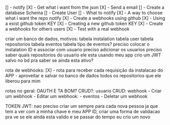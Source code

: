 [] - notify
[X] - Get what i want from the json
[X] - Send a email
[] - Create a database Schema
[] - Create User
[] - What to notify
[X] - A way to choose what i want the repo notify
[X] - Create a webhooks using github
[X] - Using a exist github token KEY
[X] - Creating a new github token KEY
[X] - Create a webhooks for others users
[X] - Test with a real webhook

criar um banco de dados, motivos:
tabela instalation
tabela user
tabela repositorios
tabela eventos
tabela tipo de eventos?
preciso colocar o instalation ID e associar com usuario
preciso adicionar os usuarios
preciso saber quais repositorios do usuario ele esta usando meu app
crio um JWT salvo no bd pra saber se ainda esta ativo?

rota de webhooks:
[X] - rota para receber cada requisição da instalacao do APP - aproveitar e salvar no banco de dados todos os repositorios que ele liberou para mim

rotas no geral:
OAUTH E TA BOM? CRUD?: usuario
CRUD: webhook - Criar um webhook - Editar um webhook: - eventos - Deletar um webhook

TOKEN JWT:
nao preciso criar um sempre para cada nova pessoa ja que tem a ver com a minha chave e meu APP ID, criar uma forma de validacao pra ve se ele ainda esta valido e se passar do tempo eu crio um novo
